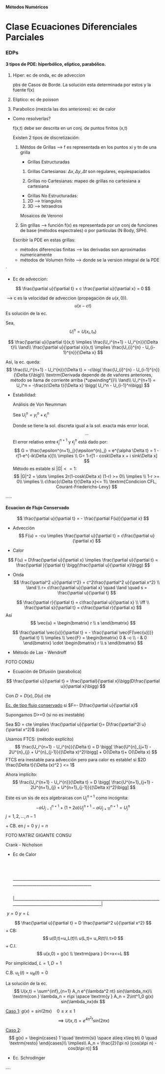 #### Métodos Numéricos

# Clase Ecuaciones Diferenciales Parciales

### EDPs

#### 3 tipos de PDE: hiperbólico, elíptico, parabólico.

1. Hiper: ec de onda, ec de adveccion

	pbs de Casos de Borde. La solución esta determinada por estos y la fuente f(x)

2. Eliptico: ec de poisson

3. Parabolico (mezcla las dos anteriores): ec de calor

	

* Como resolverlas?

	f(x,t) debe ser descrita en un conj. de puntos finitos (x,t)

	Existen 2 tipos de discretización:

	1. Métdos de Grillas —> f es representada en los puntos xi y tn de una grilla

		* Grillas Estructuradas

		1. Grillas Cartesianas: $\Delta x, \Delta y, \Delta t$ son regulares, equiespaciados

		2. Grillas no Cartesianas: mapeo de grillas no cartesiana a cartesiana

			

		* Grillas No Estructuradas:

		1. 2D —> triangulos
		2. 3D —> tetraedros

		Mosaicos de Veronoi

		

	2. Sin grillas —> función f(x) es representada por un conj de funciones de base (métodos espectrales) o por partículas (N Body, SPH).

	

	Escribir la PDE en estas grillas: 

	* métodos diferencias finitas —> las derivadas son aproximadas numericamente
	* métodos de Volumen finito —> donde se la version integral de la PDE

`

*  Ec de adveccion:

$$
\frac{\partial u}{\partial t} + c \frac{\partial u}{\partial x} = 0
$$

​	 —> c es la velocidad de adveccion  (propagación de $u(x,0)$).
$$
u (x- ct)
$$
Es solución de la ec.

Sea,
$$
U_i^n = U(x_i, t_n)
$$

$$
\frac{\partial u}{\partial t}(x,t) \implies \frac{U_i^{n+1} - U_i^{n}}{\Delta t}\\
\land\\
\frac{\partial u}{\partial x}(x,t) \implies \frac{U_{i}^{n} - U_{i-1}^{n}}{\Delta x}
$$

Así, la ec. queda: 
$$
\frac{U_i^{n+1} - U_i^{n}}{\Delta t} = -c\big( \frac{U_{i}^{n} - U_{i-1}^{n}}{\Delta t}\big)\\
\textrm{Derivada depende de de vañores anteriores, método se llama de corriente arriba (*upwinding*)}\\
\land\\
U_i^{n+1} = U_i^n = -\frac{c\Delta t}{\Delta x} \bigg( U_i^n - U_{i-1}^n\bigg)
$$





* Estabilidad: 

	Análisis de Von Neumman:

	Sea $U_i^n = y_i^n +\epsilon_i^n$

	Donde se tiene la sol. discreta igual a la sol. exacta más error local.
	$$
	\dots
	$$
	El error relativo entre $\epsilon^{n+1}_j$ y $\epsilon^{n}_j$ está dado por:
	$$
	G = \frac{\epsilon^{n+1}_j}{\epsilon^{n}_j} = e^{\alpha \Delta t} = 1 -r[1-e^{-ik\Delta x}]\\
	\implies \\
	G= 1-r[1 - cosk\Delta x + i sink\Delta x]
	$$
	Método es estable si $|G| <= 1$:
	$$
	|G|^2 = \dots \implies 2r(1-cosk\Delta x) (1-r) >= 0\\
	\implies \\
	1-r >= 0\\
	\implies \\
	c\frac{c\Delta t}{\Delta x}<= 1\\
	\textrm{Condicion CFL, Courant-Friederichs-Levy}
	$$
	







…..





#### Ecuacion de Flujo Conservado

$$
\frac{\partial u}{\partial t} = - \frac{\partial F(u)}{\partial x}
$$



* Advección
	$$
	F(u) = -cu \implies \frac{\partial u}{\partial t} = c\frac{\partial u}{\partial x}
	$$
	

* Calor

$$
F(u) = D\frac{\partial u}{\partial x} \implies \frac{\partial u}{\partial t} = \frac{\partial }{\partial t} \bigg(\frac{\partial u}{\partial x}\bigg)
$$



* Onda
	$$
	\frac{\partial^2 u}{\partial t^2} = c^2\frac{\partial^2 u}{\partial x^2}
	\\
	\land
	\\
	r= c\frac{\partial u}{\partial x}  \quad \land \quad s = \frac{\partial u}{\partial t}
	$$


$$
\frac{\partial r}{\partial t} = c\frac{\partial u}{\partial x}
\\
\iff
\\
\frac{\partial s}{\partial t} = c\frac{\partial r}{\partial x}
$$
Así 
$$
\vec{u} = \begin{bmatrix}
    r \\
    s 
\end{bmatrix}
$$

$$
\frac{\partial \vec{u}}{\partial t} = - \frac{\partial \vec{F(\vec{u})}}{\partial t}
\\
\implies
\\
\vec{F} = 
\begin{bmatrix}
    0 & -c \\
    - & 0
\end{bmatrix}
\cdot
\begin{bmatrix}
    r \\
    s 
\end{bmatrix}
$$


* Método de Lax - Wendroff



FOTO CONSU



* Ecuación de Difusión (parabolica)

$$
\frac{\partial u}{\partial t} = \frac{\partial}{\partial x}\bigg(D\frac{\partial u}{\partial x}\bigg)
$$

Con $D = D(x), D(u)$ cte



<u>Ec. de tipo flujo conservado</u> si $F=- D\frac{\partial u}{\partial x}$

Supongamos D>=0 (si no es inestable)



Sea  $D = cte \implies \frac{\partial u}{\partial t}=  D\frac{\partial^2l u}{\partial x^2}$ (calor)



Usamos FTCS: (método explícito)
$$
\frac{U_i^{n+1} - U_i^{n}}{\Delta t} = D \bigg[ \frac{U^{n}_{j+1} - 2U^{n}_{j} + U^{n}_{j-1}}{(\Delta x)^2}\bigg] + O(\Delta t)+ O(\Delta x)
$$
FTCS era inestable para advección pero para calor es estable! si $2D \frac{\Delta t}{\Delta (x)^2 } <= 1$



Ahora implícito:
$$
\frac{U_i^{n+1} - U_i^{n}}{\Delta t} = D \bigg[ \frac{U^{n+1}_{j+1} - 2U^{n+1}_{j} + U^{n+1}_{j-1}}{(\Delta x)^2}\bigg]
$$


Este es un sis de ecs algebraicas con $U^{n+1}_j$ como incógnita:
$$
-\alpha U^{n+1}_{j-1} + (1+2\alpha) U^{n+1}_{j} -\alpha U^{n+1}_{j+11} = U^n_ j
$$
$j = 1,2,…,n-1$

$+$ CB. en $j=0$  y $j=n$



FOTO MATRIZ GIGANTE CONSU



Crank - Nicholson



* Ec de Calor

	​													

	​									     		___________________________________________________________________________________________________________________

	​												|_______________________________________________________________________________________________________________________|

​														$y=0$                                                     $y=L$ 


$$
\frac{\partial u}{\partial t} = D \frac{\partial^2 u}{\partial x^2}
$$
$+$ CB:
$$
u(0,t)=u_L(t)\\
u(L,t)= u_R(t)\\
t>0
$$
$+$ C.I.
$$
u(x,0) = g(x) \\
\textrm{para } 0<=x<=L
$$


Por simplicidad,  $L=1, D=1$

C.B. $u_L(t) = u_R(t)=0$

La solución de la ec. 
$$
U(x,t) = \sum^{inf}_{n=1} A_n e^{\lambda^2 nt} sin(\lambda_nx)\\
\textrm{con } \lambda_n = n\pi \space \textrm{y } A_n = 2\int^1_0 g(x) sin(\lambda_nx)dx
$$


<u>Caso 1</u>: $g(x) = sin(2\pi x) \quad 0\leq x \leq1$
$$
\implies U(x,t) = e^{4\pi^2 t} sin(2\pi x)
$$


<u>Caso 2</u>:
$$
g(x) = \begin{cases}
       1 \quad \textrm{si} \space a\leq x\leq b\\
       0 \quad \textrm{resto}
       \end{cases}\\
       \implies\\
A_n = \frac{2}{\pi n} [cos(a\pi n) - cos(b\pi n)]
$$


* Ec. Schrodinger



….



